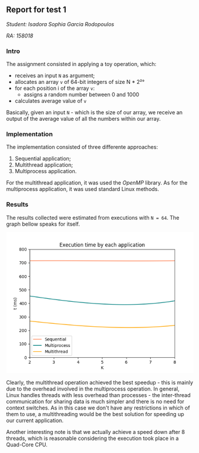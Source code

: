 ## Report for test 1

_Student: Isadora Sophia Garcia Rodopoulos_

_RA: 158018_

### Intro
The assignment consisted in applying a toy operation, which:

* receives an input ```N``` as argument;
* allocates an array ```v``` of 64-bit integers of size N * 2²°
* for each position i of the array ```v```:
     + assigns a random number between 0 and 1000
* calculates average value of ```v```

Basically, given an input ```N``` - which is the size of our array, we receive an output of the average value of all the numbers within our array.

### Implementation
The implementation consisted of three differente approaches:
1. Sequential application;
1. Multithread application;
1. Multiprocess application.

For the multithread application, it was used the _OpenMP_ library. As for the multiprocess application, it was used standard Linux methods.

### Results
The results collected were estimated from executions with ```N = 64```. The graph bellow speaks for itself.

![Graph](results/graph.png)

Clearly, the multithread operation achieved the best speedup - this is mainly due to the overhead involved in the multiprocess operation. In general, Linux handles threads with less overhead than processes - the inter-thread communication for sharing data is much simpler and there is no need for context switches. As in this case we don't have any restrictions in which of them to use, a multithreading would be the best solution for speeding up our current application.

Another interesting note is that we actually achieve a speed down after 8 threads, which is reasonable considering the execution took place in a Quad-Core CPU.
